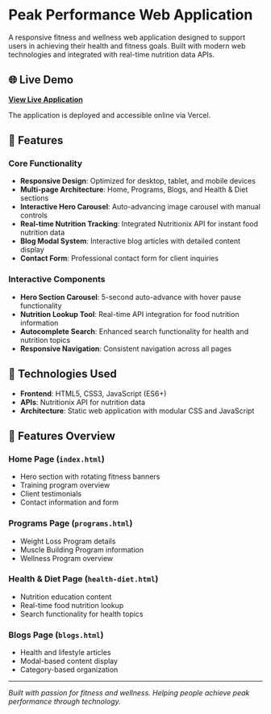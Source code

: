 # Peak Performance Web Application

A responsive fitness and wellness web application designed to support users in achieving their health and fitness goals. Built with modern web technologies and integrated with real-time nutrition data APIs.

## 🌐 Live Demo

**[View Live Application](https://peak-performance-lilac.vercel.app)**

The application is deployed and accessible online via Vercel.

## 🌟 Features

### Core Functionality
- **Responsive Design**: Optimized for desktop, tablet, and mobile devices
- **Multi-page Architecture**: Home, Programs, Blogs, and Health & Diet sections
- **Interactive Hero Carousel**: Auto-advancing image carousel with manual controls
- **Real-time Nutrition Tracking**: Integrated Nutritionix API for instant food nutrition data
- **Blog Modal System**: Interactive blog articles with detailed content display
- **Contact Form**: Professional contact form for client inquiries

### Interactive Components
- **Hero Section Carousel**: 5-second auto-advance with hover pause functionality
- **Nutrition Lookup Tool**: Real-time API integration for food nutrition information
- **Autocomplete Search**: Enhanced search functionality for health and nutrition topics
- **Responsive Navigation**: Consistent navigation across all pages

## 🚀 Technologies Used

- **Frontend**: HTML5, CSS3, JavaScript (ES6+)
- **APIs**: Nutritionix API for nutrition data
- **Architecture**: Static web application with modular CSS and JavaScript

## 📱 Features Overview

### Home Page (`index.html`)
- Hero section with rotating fitness banners
- Training program overview
- Client testimonials
- Contact information and form

### Programs Page (`programs.html`)
- Weight Loss Program details
- Muscle Building Program information
- Wellness Program overview

### Health & Diet Page (`health-diet.html`)
- Nutrition education content
- Real-time food nutrition lookup
- Search functionality for health topics

### Blogs Page (`blogs.html`)
- Health and lifestyle articles
- Modal-based content display
- Category-based organization

---

*Built with passion for fitness and wellness. Helping people achieve peak performance through technology.*